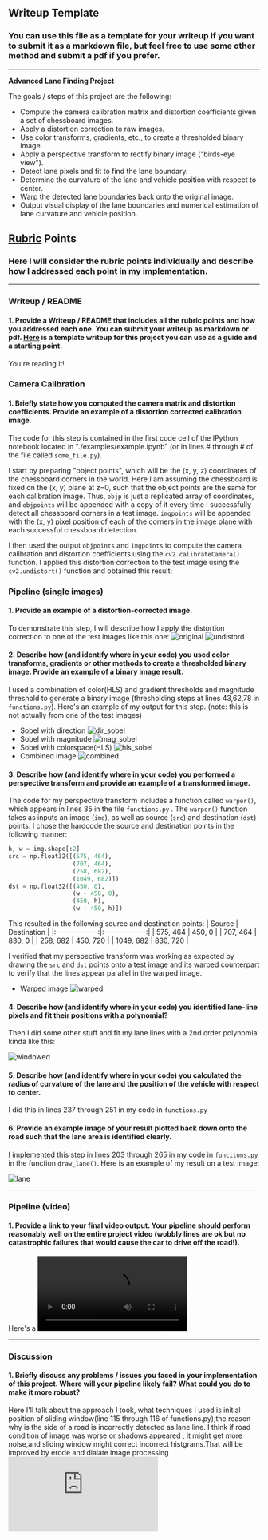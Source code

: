 ## Writeup Template

### You can use this file as a template for your writeup if you want to submit it as a markdown file, but feel free to use some other method and submit a pdf if you prefer.

---

**Advanced Lane Finding Project**

The goals / steps of this project are the following:

* Compute the camera calibration matrix and distortion coefficients given a set of chessboard images.
* Apply a distortion correction to raw images.
* Use color transforms, gradients, etc., to create a thresholded binary image.
* Apply a perspective transform to rectify binary image ("birds-eye view").
* Detect lane pixels and fit to find the lane boundary.
* Determine the curvature of the lane and vehicle position with respect to center.
* Warp the detected lane boundaries back onto the original image.
* Output visual display of the lane boundaries and numerical estimation of lane curvature and vehicle position.

[//]: # (Image References)

[image1]: ./examples/undistort_output.png "Undistorted"
[image2]: ./test_images/test1.jpg "Road Transformed"
[image3]: ./examples/binary_combo_example.jpg "Binary Example"
[image4]: ./examples/warped_straight_lines.jpg "Warp Example"
[image5]: ./examples/color_fit_lines.jpg "Fit Visual"
[image6]: ./examples/example_output.jpg "Output"
[video1]: ./project_video.mp4 "Video"

## [Rubric](https://review.udacity.com/#!/rubrics/571/view) Points

### Here I will consider the rubric points individually and describe how I addressed each point in my implementation.  

---

### Writeup / README

#### 1. Provide a Writeup / README that includes all the rubric points and how you addressed each one.  You can submit your writeup as markdown or pdf.  [Here](https://github.com/udacity/CarND-Advanced-Lane-Lines/blob/master/writeup_template.md) is a template writeup for this project you can use as a guide and a starting point.  

You're reading it!

### Camera Calibration

#### 1. Briefly state how you computed the camera matrix and distortion coefficients. Provide an example of a distortion corrected calibration image.

The code for this step is contained in the first code cell of the IPython notebook located in "./examples/example.ipynb" (or in lines # through # of the file called `some_file.py`).  

I start by preparing "object points", which will be the (x, y, z) coordinates of the chessboard corners in the world. Here I am assuming the chessboard is fixed on the (x, y) plane at z=0, such that the object points are the same for each calibration image.  Thus, `objp` is just a replicated array of coordinates, and `objpoints` will be appended with a copy of it every time I successfully detect all chessboard corners in a test image.  `imgpoints` will be appended with the (x, y) pixel position of each of the corners in the image plane with each successful chessboard detection.  

I then used the output `objpoints` and `imgpoints` to compute the camera calibration and distortion coefficients using the `cv2.calibrateCamera()` function.  I applied this distortion correction to the test image using the `cv2.undistort()` function and obtained this result: 

### Pipeline (single images)

#### 1. Provide an example of a distortion-corrected image.

To demonstrate this step, I will describe how I apply the distortion correction to one of the test images like this one:
![original](./test_images/test1.jpg)
![undistord](./output_images/undist_test1.jpg)

#### 2. Describe how (and identify where in your code) you used color transforms, gradients or other methods to create a thresholded binary image.  Provide an example of a binary image result.

I used a combination of color(HLS) and gradient thresholds and magnitude threshold to generate a binary image (thresholding steps at lines 43,62,78 in `functions.py`).  Here's an example of my output for this step.  (note: this is not actually from one of the test images)

* Sobel with direction
![dir_sobel](./output_images/dir_sobel_test1.jpg)
* Sobel with magnitude
![mag_sobel](./output_images/mag_sobel_test1.jpg)
* Sobel with colorspace(HLS)
![hls_sobel](./output_images/hls_sobel_test1.jpg)
* Combined image
![combined](./output_images/combined_test1.jpg)


#### 3. Describe how (and identify where in your code) you performed a perspective transform and provide an example of a transformed image.

The code for my perspective transform includes a function called `warper()`, which appears in lines 35 in the file `functions.py` .  The `warper()` function takes as inputs an image (`img`), as well as source (`src`) and destination (`dst`) points.  I chose the hardcode the source and destination points in the following manner:

```python
h, w = img.shape[:2]
src = np.float32([(575, 464),
                  (707, 464),
                  (258, 682),
                  (1049, 682)])
dst = np.float32([(450, 0),
                  (w - 450, 0),
                  (450, h),
                  (w - 450, h)])
```

This resulted in the following source and destination points:
| Source        | Destination   | 
|:-------------:|:-------------:| 
| 575, 464      | 450, 0        | 
| 707, 464      | 830, 0        |
| 258, 682      | 450, 720      |
| 1049, 682     | 830, 720      |

I verified that my perspective transform was working as expected by drawing the `src` and `dst` points onto a test image and its warped counterpart to verify that the lines appear parallel in the warped image.

* Warped image
![warped](./output_images/warped_test1.jpg)


#### 4. Describe how (and identify where in your code) you identified lane-line pixels and fit their positions with a polynomial?

Then I did some other stuff and fit my lane lines with a 2nd order polynomial kinda like this:

![windowed](./output_images/windowed_test1.jpg)

#### 5. Describe how (and identify where in your code) you calculated the radius of curvature of the lane and the position of the vehicle with respect to center.

I did this in lines 237 through 251 in my code in `functions.py`

#### 6. Provide an example image of your result plotted back down onto the road such that the lane area is identified clearly.

I implemented this step in lines 203 through 265 in my code in `funcitons.py` in the function `draw_lane()`.  Here is an example of my result on a test image:

![lane](./output_images/lane_test1.jpg)

---

### Pipeline (video)

#### 1. Provide a link to your final video output.  Your pipeline should perform reasonably well on the entire project video (wobbly lines are ok but no catastrophic failures that would cause the car to drive off the road!).

Here's a ![link to my video result](./project_video_output.mp4)

---

### Discussion

#### 1. Briefly discuss any problems / issues you faced in your implementation of this project.  Where will your pipeline likely fail?  What could you do to make it more robust?

Here I'll talk about the approach I took, what techniques I used is initial position of sliding window(line 115 through 116 of functions.py),the reason why is the side of a road is incorrectly detected as lane line.
I think if road condition of image was worse or shadows appeared , it might get more noise,and sliding window might correct incorrect histgrams.That will be improved by erode and dialate image processing ![link](http://opencv-python-tutroals.readthedocs.io/en/latest/py_tutorials/py_imgproc/py_morphological_ops/py_morphological_ops.html)